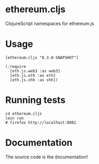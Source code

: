 # ethereum.cljs
ClojureScript namespaces for ethereum.js

# Usage

``[ethereum.cljs "0.3.0-SNAPSHOT"]``

    (:require
      [eth.js.web3 :as web3]
      [eth.js.eth :as eth]
      [eth.js.shh :as shh])

# Running tests
    cd ethereum.cljs
    lein run
    # firefox http://localhost:8081

# Documentation
The source code is the documentation!
